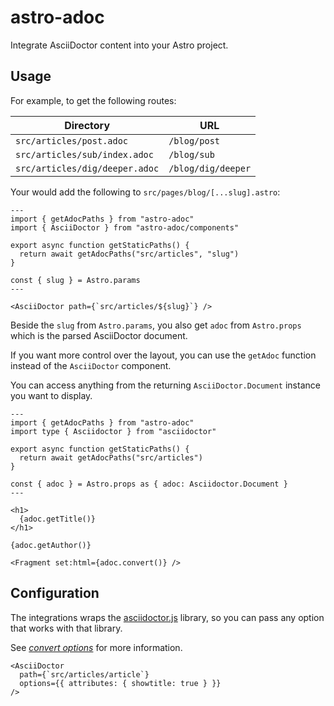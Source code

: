 # astro-adoc

Integrate AsciiDoctor content into your Astro project.

## Usage

For example, to get the following routes:

| Directory | URL
| --- | ---
| `src/articles/post.adoc` | `/blog/post`
| `src/articles/sub/index.adoc` | `/blog/sub`
| `src/articles/dig/deeper.adoc` | `/blog/dig/deeper`

Your would add the following to `src/pages/blog/[...slug].astro`:

```astro
---
import { getAdocPaths } from "astro-adoc"
import { AsciiDoctor } from "astro-adoc/components"

export async function getStaticPaths() {
  return await getAdocPaths("src/articles", "slug")
}

const { slug } = Astro.params
---

<AsciiDoctor path={`src/articles/${slug}`} />
```

Beside the `slug` from `Astro.params`, you also get `adoc` from `Astro.props`
which is the parsed AsciiDoctor document.

If you want more control over the layout, you can use the `getAdoc` function
instead of the `AsciiDoctor` component.

You can access anything from the returning `AsciiDoctor.Document` instance you want to display.

```astro
---
import { getAdocPaths } from "astro-adoc"
import type { Asciidoctor } from "asciidoctor"

export async function getStaticPaths() {
  return await getAdocPaths("src/articles")
}

const { adoc } = Astro.props as { adoc: Asciidoctor.Document }
---

<h1>
  {adoc.getTitle()}
</h1>

{adoc.getAuthor()}

<Fragment set:html={adoc.convert()} />
```

## Configuration

The integrations wraps the [asciidoctor.js](https://docs.asciidoctor.org/asciidoctor.js/) library, so you can pass any option
that works with that library.

See [_convert options_](https://docs.asciidoctor.org/asciidoctor.js/latest/processor/convert-options/) for more information.

```astro
<AsciiDoctor
  path={`src/articles/article`}
  options={{ attributes: { showtitle: true } }}
/>
```